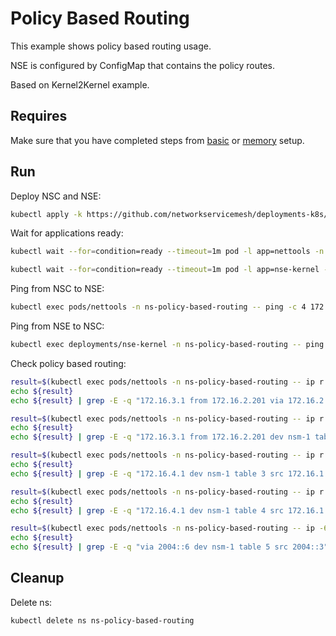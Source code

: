 # Policy Based Routing

This example shows policy based routing usage.

NSE is configured by ConfigMap that contains the policy routes.

Based on Kernel2Kernel example.

## Requires

Make sure that you have completed steps from [basic](../../basic) or [memory](../../memory) setup.

## Run

Deploy NSC and NSE:
```bash
kubectl apply -k https://github.com/networkservicemesh/deployments-k8s/examples/features/policy-based-routing?ref=d5f393cc4654e2e35cb20f6a369a3cd6cde4c839
```

Wait for applications ready:
```bash
kubectl wait --for=condition=ready --timeout=1m pod -l app=nettools -n ns-policy-based-routing
```
```bash
kubectl wait --for=condition=ready --timeout=1m pod -l app=nse-kernel -n ns-policy-based-routing
```

Ping from NSC to NSE:
```bash
kubectl exec pods/nettools -n ns-policy-based-routing -- ping -c 4 172.16.1.100
```

Ping from NSE to NSC:
```bash
kubectl exec deployments/nse-kernel -n ns-policy-based-routing -- ping -c 4 172.16.1.101
```

Check policy based routing:
```bash
result=$(kubectl exec pods/nettools -n ns-policy-based-routing -- ip r get 172.16.3.1 from 172.16.2.201 ipproto tcp dport 6666)
echo ${result}
echo ${result} | grep -E -q "172.16.3.1 from 172.16.2.201 via 172.16.2.200 dev nsm-1 table 1"
```

```bash
result=$(kubectl exec pods/nettools -n ns-policy-based-routing -- ip r get 172.16.3.1 from 172.16.2.201 ipproto tcp sport 5555)
echo ${result}
echo ${result} | grep -E -q "172.16.3.1 from 172.16.2.201 dev nsm-1 table 2"
```

```bash
result=$(kubectl exec pods/nettools -n ns-policy-based-routing -- ip r get 172.16.4.1 ipproto udp dport 6666)
echo ${result}
echo ${result} | grep -E -q "172.16.4.1 dev nsm-1 table 3 src 172.16.1.101"
```

```bash
result=$(kubectl exec pods/nettools -n ns-policy-based-routing -- ip r get 172.16.4.1 ipproto udp dport 6668)
echo ${result}
echo ${result} | grep -E -q "172.16.4.1 dev nsm-1 table 4 src 172.16.1.101"
```

```bash
result=$(kubectl exec pods/nettools -n ns-policy-based-routing -- ip -6 route get 2004::5 from 2004::3 ipproto udp dport 5555)
echo ${result}
echo ${result} | grep -E -q "via 2004::6 dev nsm-1 table 5 src 2004::3"
```

## Cleanup

Delete ns:
```bash
kubectl delete ns ns-policy-based-routing
```

